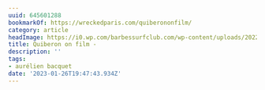 ```yaml
---
uuid: 645601288
bookmarkOf: https://wreckedparis.com/quiberononfilm/
category: article
headImage: https://i0.wp.com/barbessurfclub.com/wp-content/uploads/2022/01/Photo27_25-1.jpg?fit=1786%2C1190&quality=95&ssl=1
title: Quiberon on film -
description: ''
tags:
- aurélien bacquet
date: '2023-01-26T19:47:43.934Z'
---
```



